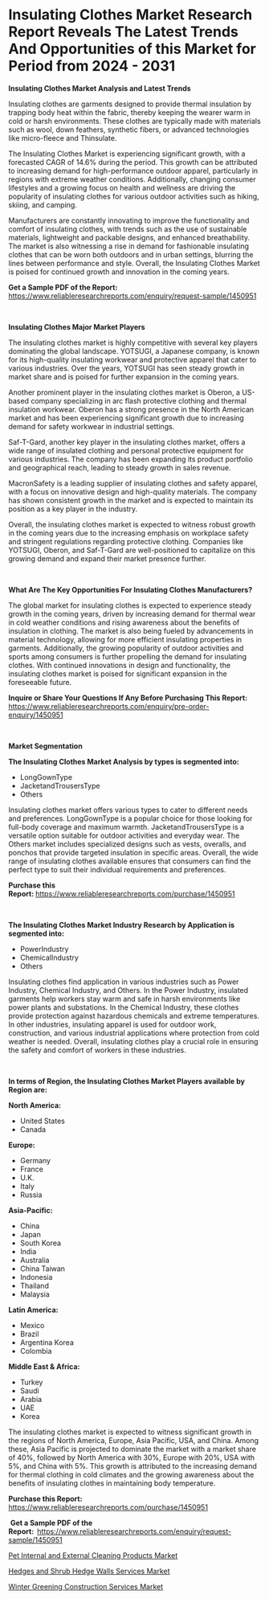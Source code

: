 <p><h1>Insulating Clothes Market Research Report Reveals The Latest Trends And Opportunities of this Market for Period from 2024 - 2031</h1></p><p><strong>Insulating Clothes Market Analysis and Latest Trends</strong></p>
<p><p>Insulating clothes are garments designed to provide thermal insulation by trapping body heat within the fabric, thereby keeping the wearer warm in cold or harsh environments. These clothes are typically made with materials such as wool, down feathers, synthetic fibers, or advanced technologies like micro-fleece and Thinsulate.</p><p>The Insulating Clothes Market is experiencing significant growth, with a forecasted CAGR of 14.6% during the period. This growth can be attributed to increasing demand for high-performance outdoor apparel, particularly in regions with extreme weather conditions. Additionally, changing consumer lifestyles and a growing focus on health and wellness are driving the popularity of insulating clothes for various outdoor activities such as hiking, skiing, and camping.</p><p>Manufacturers are constantly innovating to improve the functionality and comfort of insulating clothes, with trends such as the use of sustainable materials, lightweight and packable designs, and enhanced breathability. The market is also witnessing a rise in demand for fashionable insulating clothes that can be worn both outdoors and in urban settings, blurring the lines between performance and style. Overall, the Insulating Clothes Market is poised for continued growth and innovation in the coming years.</p></p>
<p><strong>Get a Sample PDF of the Report:&nbsp;</strong> <a href="https://www.reliableresearchreports.com/enquiry/request-sample/1450951">https://www.reliableresearchreports.com/enquiry/request-sample/1450951</a></p>
<p>&nbsp;</p>
<p><strong>Insulating Clothes Major Market Players</strong></p>
<p><p>The insulating clothes market is highly competitive with several key players dominating the global landscape. YOTSUGI, a Japanese company, is known for its high-quality insulating workwear and protective apparel that cater to various industries. Over the years, YOTSUGI has seen steady growth in market share and is poised for further expansion in the coming years.</p><p>Another prominent player in the insulating clothes market is Oberon, a US-based company specializing in arc flash protective clothing and thermal insulation workwear. Oberon has a strong presence in the North American market and has been experiencing significant growth due to increasing demand for safety workwear in industrial settings.</p><p>Saf-T-Gard, another key player in the insulating clothes market, offers a wide range of insulated clothing and personal protective equipment for various industries. The company has been expanding its product portfolio and geographical reach, leading to steady growth in sales revenue.</p><p>MacronSafety is a leading supplier of insulating clothes and safety apparel, with a focus on innovative design and high-quality materials. The company has shown consistent growth in the market and is expected to maintain its position as a key player in the industry.</p><p>Overall, the insulating clothes market is expected to witness robust growth in the coming years due to the increasing emphasis on workplace safety and stringent regulations regarding protective clothing. Companies like YOTSUGI, Oberon, and Saf-T-Gard are well-positioned to capitalize on this growing demand and expand their market presence further.</p></p>
<p>&nbsp;</p>
<p><strong>What Are The Key Opportunities For Insulating Clothes Manufacturers?</strong></p>
<p><p>The global market for insulating clothes is expected to experience steady growth in the coming years, driven by increasing demand for thermal wear in cold weather conditions and rising awareness about the benefits of insulation in clothing. The market is also being fueled by advancements in material technology, allowing for more efficient insulating properties in garments. Additionally, the growing popularity of outdoor activities and sports among consumers is further propelling the demand for insulating clothes. With continued innovations in design and functionality, the insulating clothes market is poised for significant expansion in the foreseeable future.</p></p>
<p><strong>Inquire or Share Your Questions If Any Before Purchasing This Report:</strong> <a href="https://www.reliableresearchreports.com/enquiry/pre-order-enquiry/1450951">https://www.reliableresearchreports.com/enquiry/pre-order-enquiry/1450951</a></p>
<p>&nbsp;</p>
<p><strong>Market Segmentation</strong></p>
<p><strong>The Insulating Clothes Market Analysis by types is segmented into:</strong></p>
<p><ul><li>LongGownType</li><li>JacketandTrousersType</li><li>Others</li></ul></p>
<p><p>Insulating clothes market offers various types to cater to different needs and preferences. LongGownType is a popular choice for those looking for full-body coverage and maximum warmth. JacketandTrousersType is a versatile option suitable for outdoor activities and everyday wear. The Others market includes specialized designs such as vests, overalls, and ponchos that provide targeted insulation in specific areas. Overall, the wide range of insulating clothes available ensures that consumers can find the perfect type to suit their individual requirements and preferences.</p></p>
<p><strong>Purchase this Report:&nbsp;</strong><a href="https://www.reliableresearchreports.com/purchase/1450951">https://www.reliableresearchreports.com/purchase/1450951</a></p>
<p>&nbsp;</p>
<p><strong>The Insulating Clothes Market Industry Research by Application is segmented into:</strong></p>
<p><ul><li>PowerIndustry</li><li>ChemicalIndustry</li><li>Others</li></ul></p>
<p><p>Insulating clothes find application in various industries such as Power Industry, Chemical Industry, and Others. In the Power Industry, insulated garments help workers stay warm and safe in harsh environments like power plants and substations. In the Chemical Industry, these clothes provide protection against hazardous chemicals and extreme temperatures. In other industries, insulating apparel is used for outdoor work, construction, and various industrial applications where protection from cold weather is needed. Overall, insulating clothes play a crucial role in ensuring the safety and comfort of workers in these industries.</p></p>
<p>&nbsp;</p>
<p><strong>In terms of Region, the Insulating Clothes Market Players available by Region are:</strong></p>
<p>
    <p> <strong> North America: </strong>
        <ul>
            <li>United States</li>
            <li>Canada</li>
        </ul>
        </p> 
    <p> <strong> Europe: </strong>
        <ul>
            <li>Germany</li>
            <li>France</li>
            <li>U.K.</li>
            <li>Italy</li>
            <li>Russia</li>
        </ul>
        </p> 
    <p> <strong> Asia-Pacific: </strong>
        <ul>
            <li>China</li>
            <li>Japan</li>
            <li>South Korea</li>
            <li>India</li>
            <li>Australia</li>
            <li>China Taiwan</li>
            <li>Indonesia</li>
            <li>Thailand</li>
            <li>Malaysia</li>
        </ul>
        </p> 
    <p> <strong> Latin America: </strong>
        <ul>
            <li>Mexico</li>
            <li>Brazil</li>
            <li>Argentina Korea</li>
            <li>Colombia</li>
        </ul>
        </p> 
    <p> <strong> Middle East & Africa: </strong>
        <ul>
            <li>Turkey</li>
            <li>Saudi</li>
            <li>Arabia</li>
            <li>UAE</li>
            <li>Korea</li>
        </ul>
    </p>
    </p>
<p><p>The insulating clothes market is expected to witness significant growth in the regions of North America, Europe, Asia Pacific, USA, and China. Among these, Asia Pacific is projected to dominate the market with a market share of 40%, followed by North America with 30%, Europe with 20%, USA with 5%, and China with 5%. This growth is attributed to the increasing demand for thermal clothing in cold climates and the growing awareness about the benefits of insulating clothes in maintaining body temperature.</p></p>
<p><strong>Purchase this Report: </strong><a href="https://www.reliableresearchreports.com/purchase/1450951">https://www.reliableresearchreports.com/purchase/1450951</a></p>
<p>&nbsp;<strong>Get a Sample PDF of the Report:&nbsp;&nbsp;</strong><a href="https://www.reliableresearchreports.com/enquiry/request-sample/1450951">https://www.reliableresearchreports.com/enquiry/request-sample/1450951</a></p>
<p><strong></strong></p>
<p><p><a href="https://view.publitas.com/reportprime-1/pet-internal-and-external-cleaning-products-market-size-share-trends-analysis-report-by-material-by-type-by-end-user-by-region-and-segment-forecasts-2023-2030/">Pet Internal and External Cleaning Products Market</a></p><p><a href="https://view.publitas.com/reportprime-1/hedges-and-shrub-hedge-walls-services-market-size-share-trends-analysis-report-by-material-by-type-by-end-user-by-region-and-segment-forecasts-2023-2030/">Hedges and Shrub Hedge Walls Services Market</a></p><p><a href="https://view.publitas.com/reportprime-1/winter-greening-construction-services-market-research-report-forecasted-for-period-from-2023-2030-by-market-type-market-application-and-region/">Winter Greening Construction Services Market</a></p></p>